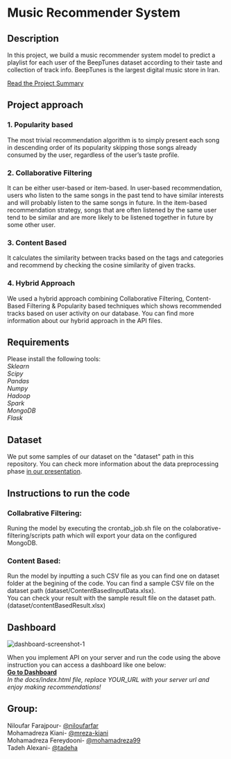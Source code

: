 # Music Recommender System
## Description

In this project, we build a music recommender system model to predict a playlist for each user of the BeepTunes dataset according to their taste and collection of track info.
BeepTunes is the largest digital music store in Iran.

[Read the Project Summary](https://docs.google.com/document/d/1gDs3RHvkcP1uR9nIS_iMUUIzoI58l7hfMe_bCJsr58U/edit?usp=sharing)

## Project approach

### 1. Popularity based

The most trivial recommendation algorithm is to simply present each song
in descending order of its popularity skipping those songs already consumed by the user, regardless of the user’s taste profile.

### 2. Collaborative Filtering

It can be either user-based or item-based. In user-based recommendation,
users who listen to the same songs in the past tend to have similar interests
and will probably listen to the same songs in future. In the item-based
recommendation strategy, songs that are often listened by the same user
tend to be similar and are more likely to be listened together in future by
some other user.

### 3. Content Based

It calculates the similarity between tracks based on the tags and categories and recommend by checking the cosine similarity of given tracks.

### 4. Hybrid Approach

We used a hybrid approach combining Collaborative Filtering, Content-Based Filtering & Popularity based techniques which shows recommended tracks based on user activity on our database. You can find more information about our hybrid approach in the API files.

## Requirements

Please install the following tools:\
*Sklearn*\
*Scipy*\
*Pandas*\
*Numpy*\
*Hadoop*\
*Spark*\
*MongoDB*\
*Flask*

## Dataset

We put some samples of our dataset on the "dataset" path in this repository. You can check more information about the data preprocessing phase [in our presentation](https://www.slideshare.net/TadehAlexani/beeptunes-music-recommender-system).


## Instructions to run the code

### Collabrative Filtering:

Runing the model by executing the crontab_job.sh file on the colaborative-filtering/scripts path which will export your data on the configured MongoDB. 

### Content Based:

Run the model by inputting a such CSV file as you can find one on dataset folder at the begining of the code.
You can find a sample CSV file on the dataset path (dataset/ContentBasedInputData.xlsx).\
You can check your result with the sample result file on the dataset path. (dataset/contentBasedResult.xlsx)

## Dashboard

![dashboard-screenshot-1](https://user-images.githubusercontent.com/22890731/80225079-d7dfb980-865f-11ea-9026-4dff309cda27.png)

When you implement API on your server and run the code using the above instruction you can access a dashboard like one below:\
[**Go to Dashboard**](https://tadeha.github.io/music-recommender-system/)\
*In the docs/index.html file, replace YOUR_URL with your server url and enjoy making recommendations!*

## Group:
Niloufar Farajpour- [@niloufarfar](https://github.com/niloufarfar/)\
Mohamadreza Kiani- [@mreza-kiani](https://github.com/mreza-kiani/)\
Mohamadreza Fereydooni- [@mohamadreza99](https://github.com/mohamadreza99/)\
Tadeh Alexani- [@tadeha](https://github.com/tadeha/)
